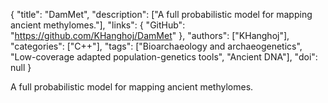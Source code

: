 {
  "title": "DamMet",
  "description": ["A full probabilistic model for mapping ancient methylomes."],
  "links": {
    "GitHub": "https://github.com/KHanghoj/DamMet"
  },
  "authors": ["KHanghoj"],
  "categories": ["C++"],
  "tags": ["Bioarchaeology and archaeogenetics", "Low-coverage adapted population-genetics tools", "Ancient DNA"],
  "doi": null
}

<!-- Generated by csv2md.R – do not edit by hand -->

A full probabilistic model for mapping ancient methylomes.
